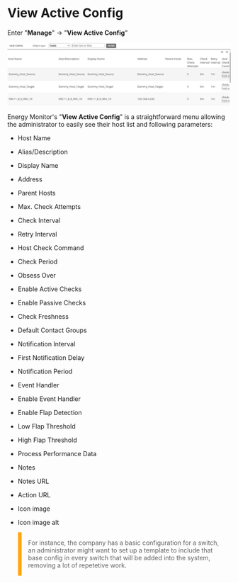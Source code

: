 # View Active Config


Enter "**Manage**" -> "**View Active Config**" 

![Templates](/media/05_00_21_01_View_Active_Config.png)

Energy Monitor's "**View Active Config**" is a straightforward menu allowing the administrator to easily see their host list and following parameters:

- Host Name

- Alias/Description

- Display Name

- Address

- Parent Hosts

- Max. Check Attempts

- Check Interval

- Retry Interval

- Host Check Command

- Check Period

- Obsess Over

- Enable Active Checks

- Enable Passive Checks

- Check Freshness

- Default Contact Groups

- Notification Interval

- First Notification Delay

- Notification Period

- Event Handler

- Enable Event Handler

- Enable Flap Detection

- Low Flap Threshold

- High Flap Threshold

- Process Performance Data

- Notes

- Notes URL

- Action URL

- Icon image

- Icon image alt

<blockquote style="border-left: 8px solid orange; padding: 15px;"> 
For instance, the company has a basic configuration for a switch, an administrator might want to set up a template to include that base config in every switch that will be added into the system, removing a lot of repetetive work. 
</blockquote>


